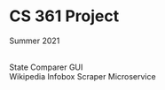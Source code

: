 <h1> CS 361 Project </h1>
Summer 2021

<br>State Comparer GUI
<br> Wikipedia Infobox Scraper Microservice

